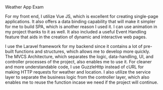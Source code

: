 Weather App Exam

For my front end, I utilize Vue JS, which is excellent for creating single-page applications. It also offers a data binding capability that will make it simpler for me to build SPA, which is another reason I used it. I can use animation in my project thanks to it as well. It also included a useful Event Handling feature that aids in the creation of dynamic and interactive web pages.

I use the Laravel framework for my backend since it contains a lot of pre-built functions and structures, which allows me to develop more quickly. The MVCS Architecture, which separates the logic, data-handling, UI, and controller processes of the project, also enables me to use it. For cleaner and more understandable code, I use GuzzleHttp instead of cURL for making HTTP requests for weather and location. I also utilize the service layer to separate the business logic from the controller layer, which also enables me to reuse the function incase we need if the project will continue.
